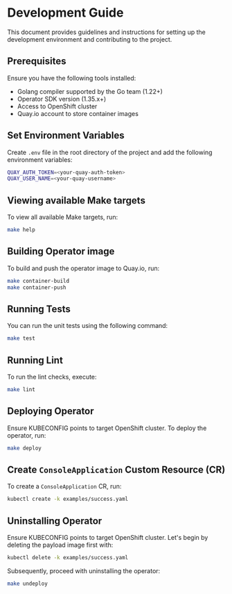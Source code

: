 # Development Guide

This document provides guidelines and instructions for setting up the development environment and contributing to the project.

## Prerequisites

Ensure you have the following tools installed:

- Golang compiler supported by the Go team (1.22+)
- Operator SDK version (1.35.x+)
- Access to OpenShift cluster
- Quay.io account to store container images

## Set Environment Variables

Create `.env` file in the root directory of the project and add the following environment variables:

```sh
QUAY_AUTH_TOKEN=<your-quay-auth-token>
QUAY_USER_NAME=<your-quay-username>
```

## Viewing available Make targets

To view all available Make targets, run:

```sh
make help
```

## Building Operator image

To build and push the operator image to Quay.io, run:

```sh
make container-build
make container-push
```

## Running Tests

You can run the unit tests using the following command:

```sh
make test
```

## Running Lint

To run the lint checks, execute:

```sh
make lint
```

## Deploying Operator

Ensure KUBECONFIG points to target OpenShift cluster. To deploy the operator, run:

```sh
make deploy
```

## Create `ConsoleApplication` Custom Resource (CR)

To create a `ConsoleApplication` CR, run:

```sh
kubectl create -k examples/success.yaml
```

## Uninstalling Operator

Ensure KUBECONFIG points to target OpenShift cluster. Let's begin by deleting the payload image first with:

```sh
kubectl delete -k examples/success.yaml
```

Subsequently, proceed with uninstalling the operator:

```sh
make undeploy
```

